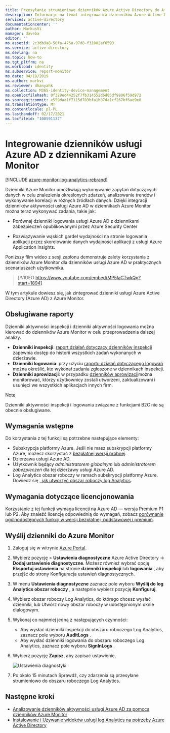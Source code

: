 ```yaml
---
title: Przesyłanie strumieniowe dzienników Azure Active Directory do Azure Monitor dzienników | Microsoft Docs
description: Informacje na temat integrowania dzienników Azure Active Directory z dziennikami Azure Monitor
services: active-directory
documentationcenter: ''
author: MarkusVi
manager: daveba
editor: ''
ms.assetid: 2c3db9a8-50fa-475a-97d8-f31082af6593
ms.service: active-directory
ms.devlang: na
ms.topic: how-to
ms.tgt_pltfrm: na
ms.workload: identity
ms.subservice: report-monitor
ms.date: 04/18/2019
ms.author: markvi
ms.reviewer: dhanyahk
ms.collection: M365-identity-device-management
ms.openlocfilehash: 0f328ed44252f7fb314552d6d05df9806f59d972
ms.sourcegitcommit: e559daa1f7115d703bfa1b87da1cf267bf6ae9e8
ms.translationtype: MT
ms.contentlocale: pl-PL
ms.lasthandoff: 02/17/2021
ms.locfileid: "100591137"
---
```

# <a name="integrate-azure-ad-logs-with-azure-monitor-logs"></a>Integrowanie dzienników usługi Azure AD z dziennikami Azure Monitor

[!INCLUDE [azure-monitor-log-analytics-rebrand](../../../includes/azure-monitor-log-analytics-rebrand.md)]

Dzienniki Azure Monitor umożliwiają wykonywanie zapytań dotyczących danych w celu znalezienia określonych zdarzeń, analizowanie trendów i wykonywanie korelacji w różnych źródłach danych. Dzięki integracji dzienników aktywności usługi Azure AD w dziennikach Azure Monitor można teraz wykonywać zadania, takie jak:

 * Porównaj dzienniki logowania usługi Azure AD z dziennikami zabezpieczeń opublikowanymi przez Azure Security Center

 * Rozwiązywanie wąskich gardeł wydajności na stronie logowania aplikacji przez skorelowanie danych wydajności aplikacji z usługi Azure Application Insights.  

Poniższy film wideo z sesji zapłonu demonstruje zalety korzystania z dzienników Azure Monitor dla dzienników usługi Azure AD w praktycznych scenariuszach użytkownika.

> [!VIDEO https://www.youtube.com/embed/MP5IaCTwkQg?start=1894]

W tym artykule dowiesz się, jak zintegrować dzienniki usługi Azure Active Directory (Azure AD) z Azure Monitor.

## <a name="supported-reports"></a>Obsługiwane raporty

Dzienniki aktywności inspekcji i dzienniki aktywności logowania można kierować do dzienników Azure Monitor w celu przeprowadzenia dalszej analizy. 

* **Dzienniki inspekcji**: [raport działań dotyczący dzienników inspekcji](concept-audit-logs.md) zapewnia dostęp do historii wszystkich zadań wykonanych w dzierżawie.
* **Dzienniki logowania**: przy użyciu [raportu działań dotyczącego logowań](concept-sign-ins.md) można określić, kto wykonał zadania zgłoszone w dziennikach inspekcji.
* **Dzienniki aprowizacji**: w przypadku [dzienników aprowizacji](../app-provisioning/application-provisioning-log-analytics.md)można monitorować, którzy użytkownicy zostali utworzeni, zaktualizowani i usunięci we wszystkich aplikacjach innych firm. 

> [!NOTE]
> Dzienniki aktywności inspekcji i logowania związane z funkcjami B2C nie są obecnie obsługiwane.
>

## <a name="prerequisites"></a>Wymagania wstępne 

Do korzystania z tej funkcji są potrzebne następujące elementy:

* Subskrypcja platformy Azure. Jeśli nie masz subskrypcji platformy Azure, możesz skorzystać z [bezpłatnej wersji próbnej](https://azure.microsoft.com/free/).
* Dzierżawa usługi Azure AD.
* Użytkownik będący *administratorem globalnym* lub *administratorem zabezpieczeń* dla tej dzierżawy usługi Azure AD.
* Log Analytics obszar roboczy w ramach subskrypcji platformy Azure. Dowiedz się [, jak utworzyć obszar roboczy log Analytics](../../azure-monitor/logs/quick-create-workspace.md).

## <a name="licensing-requirements"></a>Wymagania dotyczące licencjonowania

Korzystanie z tej funkcji wymaga licencji na Azure AD — wersja Premium P1 lub P2. Aby znaleźć licencję odpowiednią do wymagań, zobacz [porównanie ogólnodostępnych funkcji w wersji bezpłatnej, podstawowej i premium](https://azure.microsoft.com/pricing/details/active-directory/).

## <a name="send-logs-to-azure-monitor"></a>Wyślij dzienniki do Azure Monitor

1. Zaloguj się w witrynie [Azure Portal](https://portal.azure.com). 

2. Wybierz pozycję  >  **Ustawienia diagnostyczne** Azure Active Directory  ->  **Dodaj ustawienie diagnostyczne**. Możesz również wybrać opcję **Eksportuj ustawienia** na stronie **dzienniki inspekcji** lub **logowania** , aby przejść do strony Konfiguracja ustawień diagnostycznych.  
    
3. W menu **Ustawienia diagnostyczne** zaznacz pole wyboru **Wyślij do log Analytics obszar roboczy** , a następnie wybierz pozycję **Konfiguruj**.

4. Wybierz obszar roboczy Log Analytics, do którego chcesz wysłać dzienniki, lub Utwórz nowy obszar roboczy w udostępnionym oknie dialogowym.  

5. Wykonaj co najmniej jedną z następujących czynności:
    * Aby wysłać dzienniki inspekcji do obszaru roboczego Log Analytics, zaznacz pole wyboru **AuditLogs** . 
    * Aby wysłać dzienniki logowania do obszaru roboczego Log Analytics, zaznacz pole wyboru **SignInLogs** .

6. Wybierz pozycję **Zapisz**, aby zapisać ustawienie.

    ![Ustawienia diagnostyki](./media/howto-integrate-activity-logs-with-log-analytics/Configure.png)

7. Po około 15 minutach Sprawdź, czy zdarzenia są przesyłane strumieniowo do obszaru roboczego Log Analytics.

## <a name="next-steps"></a>Następne kroki

* [Analizowanie dzienników aktywności usługi Azure AD za pomocą dzienników Azure Monitor](howto-analyze-activity-logs-log-analytics.md)
* [Instalowanie i Używanie widoków usługi log Analytics na potrzeby Azure Active Directory](howto-install-use-log-analytics-views.md)